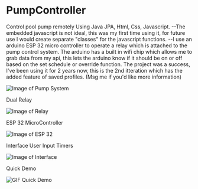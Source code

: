 # PumpController
 Control pool pump remotely
Using Java JPA, Html, Css, Javascript.
--The embedded javascript is not ideal, this was my first time using it, for future use I would create separate "classes" for the javascript functions. --I use an arduino ESP 32 micro controller to operate a relay which is attached to the pump control system. The arduino has a built in wifi chip which allows me to grab data from my api, this lets the arduino know if it should be on or off based on the set schedule or override function. The project was a success, I've been using it for 2 years now, this is the 2nd itteration which has the added feature of saved profiles. (Msg me if you'd like more information)


![Image of Pump System](https://i.imgur.com/frHaBFf.jpg)

Dual Relay

![Image of Relay](https://i.imgur.com/ZAHyyWa.jpg)

ESP 32 MicroController

![Image of ESP 32](https://i.imgur.com/c13MZDb.jpg)

Interface User Input Timers

![Image of Interface](https://i.imgur.com/uuCPRWv.png)

Quick Demo

![GIF Quick Demo](https://i.imgur.com/hz0KsOm.gif)
